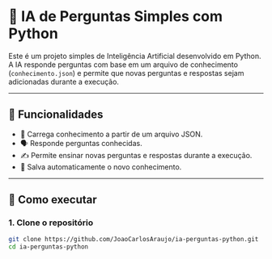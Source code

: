 # 🤖 IA de Perguntas Simples com Python

Este é um projeto simples de Inteligência Artificial desenvolvido em Python. A IA responde perguntas com base em um arquivo de conhecimento (`conhecimento.json`) e permite que novas perguntas e respostas sejam adicionadas durante a execução.

---

## 📌 Funcionalidades

- 🧠 Carrega conhecimento a partir de um arquivo JSON.
- 🗣️ Responde perguntas conhecidas.
- ✍️ Permite ensinar novas perguntas e respostas durante a execução.
- 💾 Salva automaticamente o novo conhecimento.

---

## 🚀 Como executar

### 1. Clone o repositório

```bash
git clone https://github.com/JoaoCarlosAraujo/ia-perguntas-python.git
cd ia-perguntas-python
